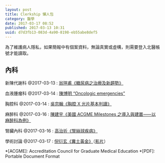 ```yaml
---
layout: post
title: Clerkship 懶人包
category: 醫學
date: 2017-03-17 08:52
published: 2017-03-13 10:31
uuid: d7d3fb13-083d-4a90-8198-eb55abe8def5
---
```

為了維護病人隱私，如果簡報中有個案資料，無論真實或虛構，則需要登入北醫帳號才能讀取。

內科
----
新陳代謝科 @<time>2017-03-13</time>
: [翁瑄甫《糖尿病之治療及新趨勢》](https://drive.google.com/file/d/0BxUY0Bm_YI1gdUhWOVBsUGF6Mnc/view)

血液腫瘤科 @<time>2017-03-14</time>
: [陳博明 <q lang="en">Oncologic emergencies</q>](https://drive.google.com/file/d/0BxUY0Bm_YI1gU2c5LXM0SUhtTTA/view)

胸腔科 @<time>2017-03-14</time>
: [吳宗翰《胸腔 X 光片基本判讀》](https://drive.google.com/file/d/0BxUY0Bm_YI1gZUhZV1lUZEFUVkU/view)

麻醉科 @<time>2017-03-16</time>
: [陳建宇《美國 <span lang="en">ACGME Milestones</span> 之導入與建置⸺以麻醉科為例》](https://drive.google.com/file/d/0BxUY0Bm_YI1gWkJ4VUFzaGNiXzQ/view)

腎臟內科 @<time>2017-03-16</time>
: [高治圻《腎絲球疾病》](https://drive.google.com/file/d/0BxUY0Bm_YI1gQU5aNkVpb1JHMVE/view)

學術討論 @<time>2017-03-17</time>
: [倪衍玄《糞土黃金》](https://drive.google.com/file/d/0BxUY0Bm_YI1gQm5sMV9mdzVOQkU/view)（[影片](http://my2.tmu.edu.tw/b101100025/doc/130053)）

*[ACGME]: Accreditation Council for Graduate Medical Education
*[PDF]: Portable Document Format

